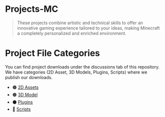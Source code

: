 # Projects-MC
> These projects combine artistic and technical skills to offer an innovative gaming experience tailored to your ideas, making Minecraft a completely personalized and enriched environment.

# Project File Categories
You can find project downloads under the discussions tab of this repository.  
We have categories (2D Asset, 3D Models, Plugins, Scripts) where we publish our downloads.
- 🟤 [2D Assets](https://github.com/IvanLealDev/Projects-MC/discussions/categories/2d-assets)
- 🟠 [3D Model](https://github.com/IvanLealDev/Projects-MC/discussions/categories/3d-models)
- ⚫ [Plugins](https://github.com/IvanLealDev/Projects-MC/discussions/categories/plugins)
- 🔵 [Scripts](https://github.com/IvanLealDev/Projects-MC/discussions/categories/scripts)

